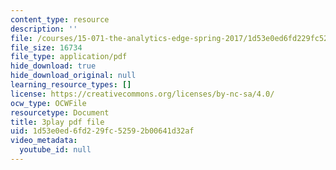 ```yaml
---
content_type: resource
description: ''
file: /courses/15-071-the-analytics-edge-spring-2017/1d53e0ed6fd229fc52592b00641d32af_WTuwV-rWxUc.pdf
file_size: 16734
file_type: application/pdf
hide_download: true
hide_download_original: null
learning_resource_types: []
license: https://creativecommons.org/licenses/by-nc-sa/4.0/
ocw_type: OCWFile
resourcetype: Document
title: 3play pdf file
uid: 1d53e0ed-6fd2-29fc-5259-2b00641d32af
video_metadata:
  youtube_id: null
---
```

